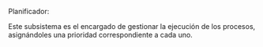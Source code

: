Planificador:

Este subsistema es el encargado de gestionar la ejecución de los procesos, asignándoles una prioridad correspondiente a cada uno.
